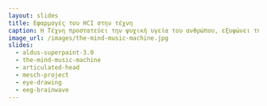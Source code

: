 ```yaml
---
layout: slides
title: Εφαρμογές του HCI στην τέχνη
caption: Η Τέχνη προστατεύει την ψυχική υγεία του ανθρώπου, εξυψώνει την πνευματικότητά του και αποτελεί παράλληλα και κομμάτι του πολιτιστικής κληρονομιάς ενός πολιτισμού. Τι συμβαίνει όταν η επιστήμη του HCI αλληλοεπιδρά με την τέχνη;
image_url: /images/the-mind-music-machine.jpg
slides:
  - aldus-superpaint-3.0
  - the-mind-music-machine
  - articulated-head
  - mesch-project
  - eye-drawing
  - eeg-brainwave
---
```

